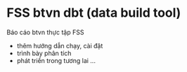 # FSS btvn dbt (data build tool)
Báo cáo btvn thực tập FSS 

- thêm hướng dẫn chạy, cài đặt
- trình bày phân tích
- phát triển trong tương lai ...